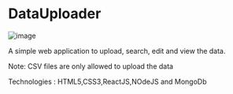 # DataUploader

![image](https://user-images.githubusercontent.com/91021285/228519507-9025de5c-f35a-42d7-9c36-db1332e5b9fa.png)


A simple web application to upload, search, edit and view the data.

Note: CSV files are only allowed to upload the data

Technologies : HTML5,CSS3,ReactJS,NOdeJS and MongoDb
